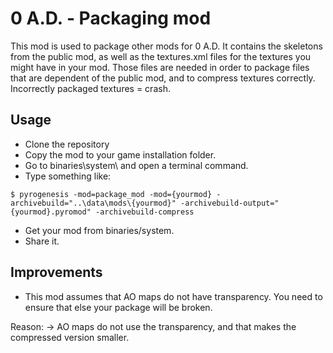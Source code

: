 # 0 A.D. - Packaging mod

This mod is used to package other mods for 0 A.D. It contains the skeletons from the public mod, as well as the textures.xml files for the textures you might have in your mod. Those files are needed in order to package files that are dependent of the public mod, and to compress textures correctly. Incorrectly packaged textures = crash.

## Usage

- Clone the repository
- Copy the mod to your game installation folder.
- Go to binaries\system\ and open a terminal command.
- Type something like:

```lang=sh
$ pyrogenesis -mod=package_mod -mod={yourmod} -archivebuild="..\data\mods\{yourmod}" -archivebuild-output="{yourmod}.pyromod" -archivebuild-compress
```

- Get your mod from binaries/system.
- Share it.

## Improvements 

- This mod assumes that AO maps do not have transparency. You need to ensure that else your package will be broken.

Reason: → AO maps do not use the transparency, and that makes the compressed version smaller.
